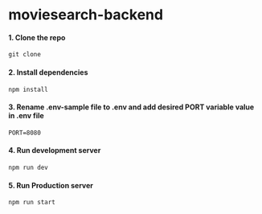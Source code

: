 # moviesearch-backend

#### 1. Clone the repo

```
git clone
```

#### 2. Install dependencies

```
npm install
```

#### 3. Rename .env-sample file to .env and add desired PORT variable value in .env file

```
PORT=8080
```

#### 4. Run development server

```
npm run dev
```

#### 5. Run Production server

```
npm run start
```
